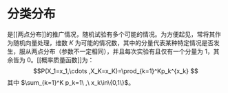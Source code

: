 # 分类分布

是[[两点分布]]的推广情况，随机试验有多个可能的情况。为方便起见，常将其作为随机向量处理，维数 $K$ 为可能的情况数，其中的分量代表某种特定情况是否发生，服从两点分布（参数不一定相同），并且每次实验有且仅有一个分量为 $1$，其余皆为 $0$。[[概率质量函数]]为：
$$P(X_1=x_1,\cdots ,X_K=x_K)=\prod_{k=1}^Kp_k^{x_k} $$
其中 $\sum_{k=1}^K p_k=1\  ,\  x_k\in\{0,1\}$。